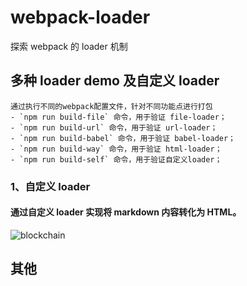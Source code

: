 # webpack-loader

探索 webpack 的 loader 机制

## 多种 loader demo 及自定义 loader

```
通过执行不同的webpack配置文件，针对不同功能点进行打包
- `npm run build-file` 命令，用于验证 file-loader；
- `npm run build-url` 命令，用于验证 url-loader；
- `npm run build-babel` 命令，用于验证 babel-loader；
- `npm run build-way` 命令，用于验证 html-loader；
- `npm run build-self` 命令，用于验证自定义loader；
```

### 1、自定义 loader

#### 通过自定义 loader 实现将 markdown 内容转化为 HTML。

![blockchain]("webpack配置文件与打包生成文件之间的关系")

## 其他
